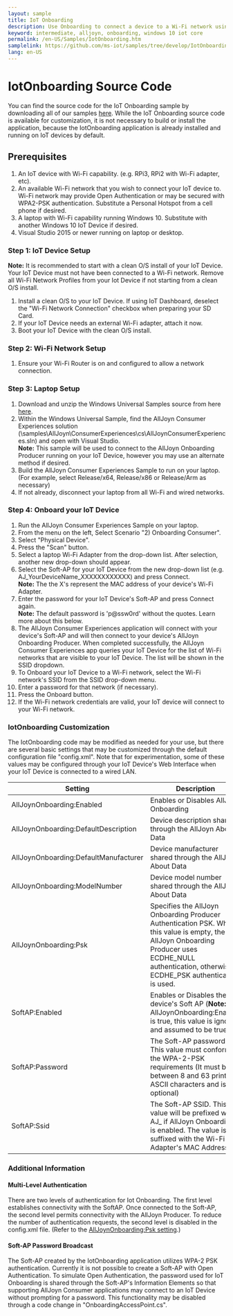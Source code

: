 ```yaml
---
layout: sample
title: IoT Onboarding
description: Use Onboarding to connect a device to a Wi-Fi network using AllJoyn and a device's SoftAP.
keyword: intermediate, alljoyn, onboarding, windows 10 iot core
permalink: /en-US/Samples/IotOnboarding.htm
samplelink: https://github.com/ms-iot/samples/tree/develop/IotOnboarding
lang: en-US
---
```


# IotOnboarding Source Code

You can find the source code for the IoT Onboarding sample by downloading all of our samples [here](https://github.com/ms-iot/samples).
While the IoT Onboarding source code is available for customization, it is not necessary to build or install the application, because the IotOnboarding application is already installed and running on IoT devices by default.

## Prerequisites

1. An IoT device with Wi-Fi capability. (e.g. RPi3, RPi2 with Wi-Fi adapter, etc).
2. An available Wi-Fi network that you wish to connect your IoT device to.  Wi-Fi network may provide Open Authentication or may be secured with WPA2-PSK authentication.  Substitute a Personal Hotspot from a cell phone if desired.
3. A laptop with Wi-Fi capability running Windows 10.  Substitute with another Windows 10 IoT Device if desired.
4. Visual Studio 2015 or newer running on laptop or desktop.

### Step 1: IoT Device Setup
**Note:** It is recommended to start with a clean O/S install of your IoT Device.  Your IoT Device must not have been connected to a Wi-Fi network.  Remove all Wi-Fi Network Profiles from your Iot Device if not starting from a clean O/S install.
1. Install a clean O/S to your IoT Device.   If using IoT Dashboard, deselect the "Wi-Fi Network Connection" checkbox when preparing your SD Card.
2. If your IoT Device needs an external Wi-Fi adapter, attach it now.
3. Boot your IoT Device with the clean O/S install.

### Step 2:  Wi-Fi Network Setup
1.  Ensure your Wi-Fi Router is on and configured to allow a network connection.

### Step 3:  Laptop Setup
1. Download and unzip the Windows Universal Samples source from here  [here](https://github.com/Microsoft/Windows-universal-samples).
2. Within the Windows Universal Sample, find the AllJoyn Consumer Experiences solution (\samples\AllJoyn\ConsumerExperiences\cs\AllJoynConsumerExperiences.sln) and open with Visual Studio.  
**Note:** This sample will be used to connect to the AllJoyn Onboarding Producer running on your IoT Device, however you may use an alternate method if desired.
3. Build the AllJoyn Consumer Experiences Sample to run on your laptop. (For example, select Release/x64, Release/x86 or Release/Arm as necessary)
4. If not already, disconnect your laptop from all Wi-Fi and wired networks. 

### Step 4: Onboard your IoT Device
1. Run the AllJoyn Consumer Experiences Sample on your laptop.
2. From the menu on the left, Select Scenario "2) Onboarding Consumer".
3. Select "Physical Device".
4. Press the "Scan" button.
5. Select a laptop Wi-Fi Adapter from the drop-down list.  After selection, another new drop-down should appear.
6. Select the Soft-AP for your IoT Device from the new drop-down list (e.g. AJ_YourDeviceName_XXXXXXXXXXXX) and press Connect.  
**Note:**  The the X's represent the MAC address of your device's Wi-Fi Adapter.
7.	Enter the password for your IoT Device's Soft-AP and press Connect again.  
**Note:** The default password is 'p@ssw0rd' without the quotes.  Learn more about this below.
8. The AllJoyn Consumer Experiences application will connect with your device's Soft-AP and will then connect to your device's AllJoyn Onboarding Producer.  When completed successfully, the AllJoyn Consumer Experiences app queries your IoT Device for the list of Wi-Fi networks that are visible to your IoT Device.  The list will be shown in the SSID dropdown.
9.	To Onboard your IoT Device to a Wi-Fi network,  select the Wi-Fi network's SSID from the SSID drop-down menu.
10.  Enter a password for that network (if necessary).
11. Press the Onboard button.  
12. If the Wi-Fi network credentials are valid, your IoT device will connect to your Wi-Fi network.

### IotOnboarding Customization
The IotOnboarding code may be modified as needed for your use, but there are several basic settings that may be customized through the default configuration file "config.xml".  Note that for experimentation, some of these values may be configured through your IoT Device's Web Interface when your IoT Device is connected to a wired LAN.

|Setting                                                            |Description|
|------------------------------------------------|----------------------------------------------------------------------------------------------------------------------------------------------------------------------------------------|
|AllJoynOnboarding:Enabled                          |Enables or Disables AllJoyn Onboarding|
|AllJoynOnboarding:DefaultDescription        |Device description shared through the AllJoyn About Data |
|AllJoynOnboarding:DefaultManufacturer     |Device manufacturer shared through the AllJoyn About Data|
|AllJoynOnboarding:ModelNumber               |Device model number shared through the AllJoyn About Data|
|AllJoynOnboarding:Psk                                  |Specifies the AllJoyn Onboarding Producer Authentication PSK.  When this value is empty, the AllJoyn Onboarding Producer uses ECDHE_NULL authentication, otherwise ECDHE_PSK authentication is used.|
|SoftAP:Enabled                                              |Enables or Disables the device's Soft AP (**Note:** if AllJoynOnboarding:Enabled is true, this value is ignored and assumed to be true)|
|SoftAP:Password                                            |The Soft-AP password.  This value must conform to the WPA-2-PSK requirements (It must be between 8 and 63 printable ASCII characters and is not optional)|
|SoftAP:Ssid                                                     |The Soft-AP SSID.  This value will be prefixed with AJ_ if AllJoyn Onboarding is enabled.  The value is suffixed with the Wi-Fi Adapter's MAC Address.|

### Additional Information
#### Multi-Level Authentication
There are two levels of authentication for Iot Onboarding.  The first level establishes connectivity with the SoftAP.  Once connected to the Soft-AP, the second level permits connectivity with the AllJoyn Producer.  To reduce the number of authentication requests, the second level is disabled in the config.xml file. (Refer to the [AllJoynOnboarding:Psk setting](#IotOnboarding-Customization).)

#### Soft-AP Password Broadcast
The Soft-AP created by the IotOnboarding application utilizes WPA-2 PSK authentication.  Currently it is not possible to create a Soft-AP with Open Authentication.  To simulate Open Authentication, the password used for IoT Onboarding is shared through the Soft-AP's Information Elements so that supporting AllJoyn Consumer applications may connect to an IoT Device without prompting for a password.  This functionality may be disabled through a code change in "OnboardingAccessPoint.cs".

